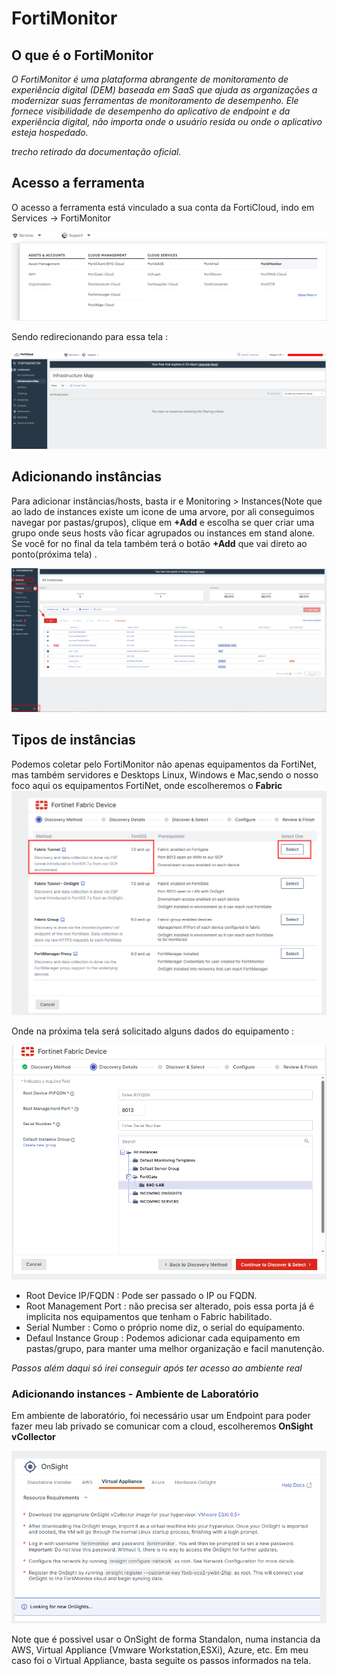 # FortiMonitor


## O que é o FortiMonitor

_O FortiMonitor é uma plataforma abrangente de monitoramento de experiência digital (DEM) baseada em SaaS que ajuda as organizações a modernizar suas ferramentas de monitoramento de desempenho. Ele fornece visibilidade de desempenho do aplicativo de endpoint e da experiência digital, não importa onde o usuário resida ou onde o aplicativo esteja hospedado._

_trecho retirado da documentação oficial._

## Acesso a ferramenta

O acesso a ferramenta está vinculado a sua conta da FortiCloud, indo em Services -> FortiMonitor

<img src="services-monitor.png">

Sendo redirecionando para essa tela :

<img src="dashboard.png">



## Adicionando instâncias

Para adicionar instâncias/hosts, basta ir e Monitoring > Instances(Note que ao lado de instances existe um icone de uma arvore, por ali conseguimos navegar por pastas/grupos), clique em **+Add** e escolha se quer criar uma grupo onde seus hosts vão ficar agrupados ou instances em stand alone. Se você for no final da tela também terá o botão **+Add** que vai direto ao ponto(próxima tela) .

![alt text](image-1.png)

## Tipos de instâncias

Podemos coletar pelo FortiMonitor não apenas equipamentos da FortiNet, mas também servidores e Desktops Linux, Windows e Mac,sendo o nosso foco aqui os equipamentos FortiNet, onde escolheremos o **Fabric**
![alt text](image-4.png)

Onde na próxima tela será solicitado alguns dados do equipamento :

![alt text](image-5.png)

- Root Device IP/FQDN : Pode ser passado o IP ou FQDN.
- Root Management Port : não precisa ser alterado, pois essa porta já é implicita nos equipamentos que tenham o Fabric habilitado.
- Serial Number : Como o próprio nome diz, o serial do equipamento.
- Defaul Instance Group : Podemos adicionar cada equipamento em pastas/grupo, para manter uma melhor organização e facil manutenção.

_Passos além daqui só irei conseguir após ter acesso ao ambiente real_

### Adicionando instances - Ambiente de Laboratório

Em ambiente de laboratório, foi necessário usar um Endpoint para poder fazer meu lab privado se comunicar com a cloud, escolheremos **OnSight vCollector**

![alt text](image-6.png)

Note que é possivel usar o OnSight de forma Standalon, numa instancia da AWS, Virtual Appliance (Vmware Workstation,ESXi), Azure, etc. Em meu caso foi o Virtual Appliance, basta seguite os passos informados na tela.

